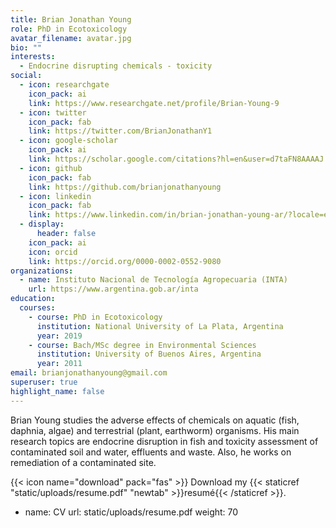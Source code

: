 ```yaml
---
title: Brian Jonathan Young
role: PhD in Ecotoxicology
avatar_filename: avatar.jpg
bio: ""
interests:
  - Endocrine disrupting chemicals - toxicity
social:
  - icon: researchgate
    icon_pack: ai
    link: https://www.researchgate.net/profile/Brian-Young-9
  - icon: twitter
    icon_pack: fab
    link: https://twitter.com/BrianJonathanY1
  - icon: google-scholar
    icon_pack: ai
    link: https://scholar.google.com/citations?hl=en&user=d7taFN8AAAAJ
  - icon: github
    icon_pack: fab
    link: https://github.com/brianjonathanyoung
  - icon: linkedin
    icon_pack: fab
    link: https://www.linkedin.com/in/brian-jonathan-young-ar/?locale=en_US
  - display:
      header: false
    icon_pack: ai
    icon: orcid
    link: https://orcid.org/0000-0002-0552-9080
organizations:
  - name: Instituto Nacional de Tecnología Agropecuaria (INTA)
    url: https://www.argentina.gob.ar/inta
education:
  courses:
    - course: PhD in Ecotoxicology
      institution: National University of La Plata, Argentina
      year: 2019
    - course: Bach/MSc degree in Environmental Sciences
      institution: University of Buenos Aires, Argentina
      year: 2011
email: brianjonathanyoung@gmail.com
superuser: true
highlight_name: false
---
```

<!--StartFragment-->

Brian Young studies the adverse effects of chemicals on aquatic (fish, daphnia, algae) and terrestrial (plant, earthworm) organisms. His main research topics are endocrine disruption in fish and toxicity assessment of contaminated soil and water, effluents and waste. Also, he works on remediation of a contaminated site.

<!--EndFragment-->

{{< icon name="download" pack="fas" >}} Download my {{< staticref "static/uploads/resume.pdf" "newtab" >}}resumé{{< /staticref >}}.
  - name: CV
    url: static/uploads/resume.pdf
    weight: 70
